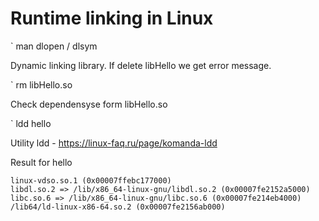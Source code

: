 # Runtime linking in Linux

` man dlopen / dlsym

Dynamic linking library. If delete libHello we get error message.

` rm libHello.so

Check dependensyse form libHello.so

` ldd hello

Utility ldd - https://linux-faq.ru/page/komanda-ldd

Result for hello

    linux-vdso.so.1 (0x00007ffebc177000)
    libdl.so.2 => /lib/x86_64-linux-gnu/libdl.so.2 (0x00007fe2152a5000)
    libc.so.6 => /lib/x86_64-linux-gnu/libc.so.6 (0x00007fe214eb4000)
    /lib64/ld-linux-x86-64.so.2 (0x00007fe2156ab000)